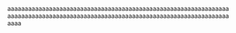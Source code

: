 aaaaaaaaaaaaaaaaaaaaaaaaaaaaaaaaaaaaaaaaaaaaaaaaaaaaaaaaaaaaaaaaaaaaaaaaaaaaaaaaaaaaaaaaaaaaaaaaaaaaaaaaaaaaaaaaaaaaaaaaaaaaaaaaaaaa
